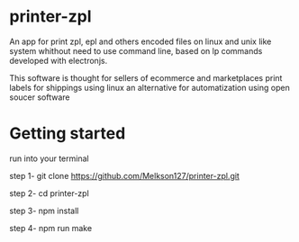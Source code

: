 # printer-zpl
An app for print zpl, epl and others encoded files on linux and unix like system whithout need to use command line, based on lp commands developed with electronjs.

This software is thought for sellers of ecommerce and marketplaces print labels for shippings using linux an alternative for automatization using open soucer software

# Getting started
run into your terminal

step 1- git clone https://github.com/Melkson127/printer-zpl.git

step 2- cd printer-zpl

step 3- npm install

step 4- npm run make


